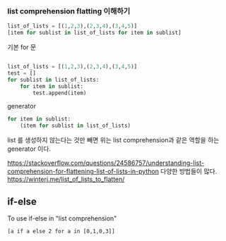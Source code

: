 

### list comprehension flatting 이해하기

```python
list_of_lists = [(1,2,3),(2,3,4),(3,4,5)]
[item for sublist in list_of_lists for item in sublist]
```

기본 for 문

```python

list_of_lists = [(1,2,3),(2,3,4),(3,4,5)]
test = []
for sublist in list_of_lists:
    for item in sublist:
        test.append(item)
```

generator
```python
for item in sublist:
    (item for sublist in list_of_lists)
```

list 를 생성하지 않는다는 것만 빼면 위는 list comprehension과 같은 역할을 하는 generator 이다.

https://stackoverflow.com/questions/24586757/understanding-list-comprehension-for-flattening-list-of-lists-in-python
다양한 방법들이 많다.
https://winterj.me/list_of_lists_to_flatten/


## if-else 
To use if-else in "list comprehension"
```
[a if a else 2 for a in [0,1,0,3]]
```

